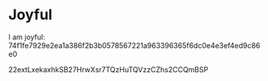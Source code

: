 # Joyful

I am joyful: 74f1fe7929e2ea1a386f2b3b0578567221a963396365f6dc0e4e3ef4ed9c86e0


22extLxekaxhkSB27HrwXsr7TQzHuTQVzzCZhs2CCQmBSP